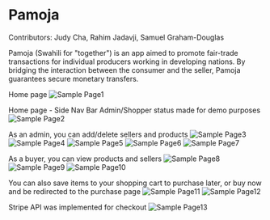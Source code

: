 Pamoja
=============
Contributors: Judy Cha, Rahim Jadavji, Samuel Graham-Douglas

Pamoja (Swahili for "together") is an app aimed to promote fair-trade transactions for individual producers working in developing nations. By bridging the interaction between the consumer and the seller, Pamoja guarantees secure monetary transfers.  


Home page 
![Sample Page1](/public/images/sample1.png)


Home page - Side Nav Bar
Admin/Shopper status made for demo purposes
![Sample Page2](/public/images/sample3.png)


As an admin, you can add/delete sellers and products
![Sample Page3](/public/images/sample6.png)
![Sample Page4](/public/images/sample5.png)
![Sample Page5](/public/images/sample8.png)
![Sample Page6](/public/images/sample12.png)
![Sample Page7](/public/images/sample13.png)


As a buyer, you can view products and sellers
![Sample Page8](/public/images/sample2.png)
![Sample Page9](/public/images/sample4.png)
![Sample Page10](/public/images/sample7.png)


You can also save items to your shopping cart to purchase later, or buy now and be redirected to the purchase page
![Sample Page11](/public/images/sample9.png)
![Sample Page12](/public/images/sample10.png)


Stripe API was implemented for checkout
![Sample Page13](/public/images/sample11.png)
 
